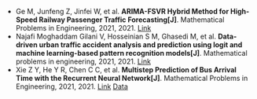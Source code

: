 * Ge M, Junfeng Z, Jinfei W, et al. <b>ARIMA-FSVR Hybrid Method for High-Speed Railway Passenger Traffic Forecasting[J]</b>. Mathematical Problems in Engineering, 2021, 2021. [Link](https://www.hindawi.com/journals/mpe/2021/9961324/)
* Najafi Moghaddam Gilani V, Hosseinian S M, Ghasedi M, et al. <b>Data-driven urban traffic accident analysis and prediction using logit and machine learning-based pattern recognition models[J]</b>. Mathematical problems in engineering, 2021, 2021. [Link](https://www.hindawi.com/journals/mpe/2021/9974219/)
* Xie Z Y, He Y R, Chen C C, et al. <b>Multistep Prediction of Bus Arrival Time with the Recurrent Neural Network[J]</b>. Mathematical Problems in Engineering, 2021, 2021. [Link](https://www.hindawi.com/journals/mpe/2021/6636367/) [Data](https://github.com/ricebow/multi-step-RNN)